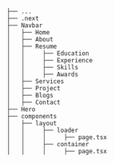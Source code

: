 
    ├── ...
    ├── .next          
    ├── Navbar          
    │   ├── Home         
    │   ├── About         
    │   ├── Resume   
    │   │     ├── Education      
    │   │     ├── Experience      
    │   │     ├── Skills      
    │   │     ├── Awards      
    │   ├── Services         
    │   ├── Project 
    │   ├── Blogs 
    │   ├── Contact 
    ├── Hero          
    ├── components          
    │   ├── layout         
    │   │     ├── loader        
    │   │     │     ├── page.tsx        
    │   │     ├── container        
    │   │     │     ├── page.tsx